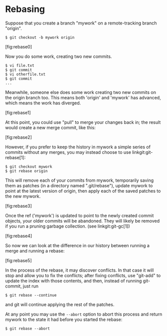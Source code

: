 # Rebasing

Suppose that you create a branch "mywork" on a remote-tracking branch
"origin".

    $ git checkout -b mywork origin

[fig:rebase0]

Now you do some work, creating two new commits.

    $ vi file.txt
    $ git commit
    $ vi otherfile.txt
    $ git commit
    ...
    
Meanwhile, someone else does some work creating two new commits on the origin
branch too. This means both 'origin' and 'mywork' has advanced, which means 
the work has diverged.

[fig:rebase1]

At this point, you could use "pull" to merge your changes back in;
the result would create a new merge commit, like this:

[fig:rebase2]

However, if you prefer to keep the history in mywork a simple series of
commits without any merges, you may instead choose to use
linkgit:git-rebase[1]:

    $ git checkout mywork
    $ git rebase origin

This will remove each of your commits from mywork, temporarily saving
them as patches (in a directory named ".git/rebase"), update mywork to
point at the latest version of origin, then apply each of the saved
patches to the new mywork.  

[fig:rebase3]

Once the ref ('mywork') is updated to point to the newly created commit 
objects, your older commits will be abandoned.  They will likely be
removed if you run a pruning garbage collection. (see linkgit:git-gc[1])

[fig:rebase4]

So now we can look at the difference in our history between running a merge
and running a rebase:

[fig:rebase5]

In the process of the rebase, it may discover conflicts.  In that case it will stop
and allow you to fix the conflicts; after fixing conflicts, use "git-add"
to update the index with those contents, and then, instead of
running git-commit, just run

    $ git rebase --continue

and git will continue applying the rest of the patches.

At any point you may use the `--abort` option to abort this process and
return mywork to the state it had before you started the rebase:

    $ git rebase --abort
